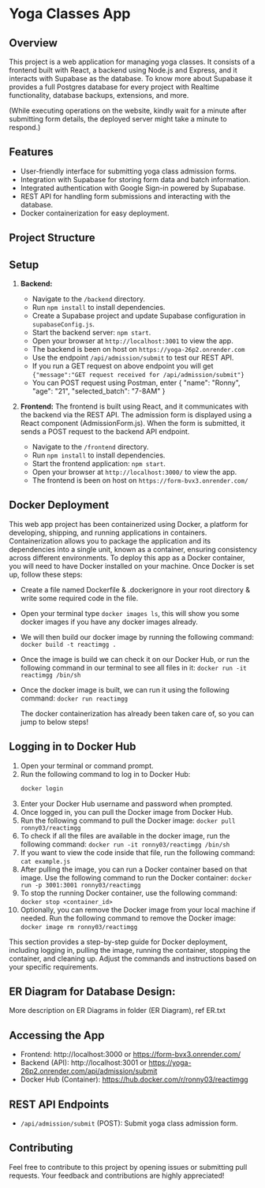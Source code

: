# Yoga Classes App


## Overview

This project is a web application for managing yoga classes. It consists of a frontend built with React, a backend using Node.js and Express, and it interacts with Supabase as the database. 
To know more about Supabase it provides a full Postgres database for every project with Realtime functionality, database backups, extensions, and more.

(While executing operations on the website, kindly wait for a minute after submitting form details, the deployed server might take a minute to respond.)
## Features

- User-friendly interface for submitting yoga class admission forms.
- Integration with Supabase for storing form data and batch information.
- Integrated authentication with Google Sign-in powered by Supabase. 
- REST API for handling form submissions and interacting with the database.
- Docker containerization for easy deployment.

## Project Structure


## Setup

1. **Backend:**
   - Navigate to the `/backend` directory.
   - Run `npm install` to install dependencies.
   - Create a Supabase project and update Supabase configuration in `supabaseConfig.js`.
   - Start the backend server: `npm start`.
   - Open your browser at `http://localhost:3001` to view the app.
   - The backend is been on host on `https://yoga-26p2.onrender.com`
   - Use the endpoint `/api/admission/submit` to test our REST API.
   - If you run a GET request on above endpoint you will get `{"message":"GET request received for /api/admission/submit"}`
   - You can POST request using Postman, enter 
        {
        "name": "Ronny",
        "age": "21",
        "selected_batch": "7-8AM"
        }

2. **Frontend:**
The frontend is built using React, and it communicates with the backend via the REST API.
The admission form is displayed using a React component (AdmissionForm.js).
When the form is submitted, it sends a POST request to the backend API endpoint.

   - Navigate to the `/frontend` directory.
   - Run `npm install` to install dependencies.
   - Start the frontend application: `npm start`.
   - Open your browser at `http://localhost:3000/` to view the app.
   - The frontend is been on host on `https://form-bvx3.onrender.com/`

## Docker Deployment
This web app project has been containerized using Docker, a platform for developing, shipping, and running applications in containers. Containerization allows you to package the application and its dependencies into a single unit, known as a container, ensuring consistency across different environments.
To deploy this app as a Docker container, you will need to have Docker installed on your machine. Once Docker is set up, follow these steps:
- Create a file named Dockerfile & .dockerignore in your root directory & write some required code in the file.
- Open your terminal type `docker images ls`, this will show you some docker images if you have any docker images already.
- We will then build our docker image by running the following command:
  `docker build -t reactimgg .`
- Once the image is build we can check it on our Docker Hub, or run the following command in our terminal to see all files in it:
  `docker run -it reactimgg /bin/sh`
- Once the docker image is built, we can run it using the following command:
  `docker run reactimgg`

    The docker containerization has already been taken care of, so you can jump to below steps!

## Logging in to Docker Hub
1. Open your terminal or command prompt.
2. Run the following command to log in to Docker Hub:
   ```bash
   docker login
3. Enter your Docker Hub username and password when prompted.
4. Once logged in, you can pull the Docker image from Docker Hub.
5. Run the following command to pull the Docker image:
   `docker pull ronny03/reactimgg`
6. To check if all the files are available in the docker image, run the following command:
    `docker run -it ronny03/reactimgg /bin/sh`
7. If you want to view the code inside that file, run the following command:
    `cat example.js`
8. After pulling the image, you can run a Docker container based on that image.
   Use the following command to run the Docker container:
   `docker run -p 3001:3001 ronny03/reactimgg`
9. To stop the running Docker container, use the following command:
   `docker stop <container_id>`
10. Optionally, you can remove the Docker image from your local machine if needed.
    Run the following command to remove the Docker image:
    `docker image rm ronny03/reactimgg`


This section provides a step-by-step guide for Docker deployment, including logging in, pulling the image, running the container, stopping the container, and cleaning up. Adjust the commands and instructions based on your specific requirements.

## ER Diagram for Database Design:

More description on ER Diagrams in folder (ER Diagram), ref ER.txt



## Accessing the App

- Frontend: http://localhost:3000 or https://form-bvx3.onrender.com/
- Backend (API): http://localhost:3001 or https://yoga-26p2.onrender.com/api/admission/submit
- Docker Hub (Container): https://hub.docker.com/r/ronny03/reactimgg

## REST API Endpoints

- `/api/admission/submit` (POST): Submit yoga class admission form.

## Contributing

Feel free to contribute to this project by opening issues or submitting pull requests. Your feedback and contributions are highly appreciated!




